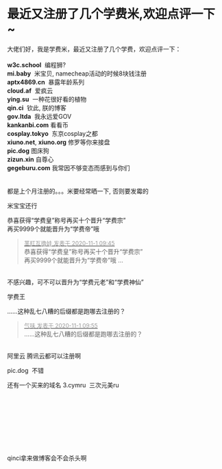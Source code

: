 # 最近又注册了几个学费米,欢迎点评一下~


大佬们好，我是学费米，最近又注册了几个学费，欢迎点评一下：<br />
<br />
<strong>w3c.school</strong>&nbsp;&nbsp;编程狮?<br />
<strong>mi.baby</strong>&nbsp;&nbsp;米宝贝, namecheap活动的时候8块钱注册<br />
<strong>aptx4869.cn</strong>&nbsp;&nbsp;暴露年龄系列<br />
<strong>cloud.af</strong>&nbsp;&nbsp;爱疯云<br />
<strong>ying.su</strong>&nbsp;&nbsp;一种花很好看的植物<br />
<strong>qin.ci</strong>&nbsp;&nbsp;钦此, 朕的博客<br />
<strong>gov.ltda</strong>&nbsp;&nbsp;我永远爱GOV<br />
<strong>kankanbi.com</strong> 看看币<br />
<strong>cosplay.tokyo</strong>&nbsp;&nbsp;东京cosplay之都<br />
<strong>xiuno.net</strong>, <strong>xiuno.org</strong> 修罗等你来接盘<br />
<strong>pic.dog</strong> 图床狗<br />
<strong>zizun.xin</strong> 自尊心<br />
<strong>gegeburu.com</strong> 我常因不够变态而感到与你们<img src="static/image/smiley/yct/008.gif" smilieid="39" border="0" alt="" /><br />
<br />
<br />
都是上个月注册的。。。米要经常晒一下, 否则要发霉的 <img src="static/image/smiley/yct/022.gif" smilieid="42" border="0" alt="" />

米宝宝还行

恭喜获得“学费皇”称号再买十个晋升“学费宗”<br />
再买9999个就能晋升为“学费帝”哦<img src="static/image/smiley/yct/018.gif" smilieid="36" border="0" alt="" />

<div class="quote"><blockquote><font size="2"><a href="https://www.hostloc.com/forum.php?mod=redirect&amp;goto=findpost&amp;pid=9383852&amp;ptid=760857" target="_blank"><font color="#999999">茎肛互撸娃 发表于 2020-11-1 09:45</font></a></font><br />
恭喜获得“学费皇”称号再买十个晋升“学费宗”<br />
再买9999个就能晋升为“学费帝”哦 ...</blockquote></div><br />
不感兴趣，可不可以晋升为“学费元老”和“学费神仙” <img src="static/image/smiley/yct/022.gif" smilieid="42" border="0" alt="" />

学费王<img id="aimg_C6JRA" onclick="zoom(this, this.src, 0, 0, 0)" class="zoom" src="https://cdn.jsdelivr.net/gh/hishis/forum-master/public/images/patch.gif" onmouseover="img_onmouseoverfunc(this)" onload="thumbImg(this)" border="0" alt="" />

……这种乱七八糟的后缀都是跑哪去注册的？

<div class="quote"><blockquote><font size="2"><a href="https://www.hostloc.com/forum.php?mod=redirect&amp;goto=findpost&amp;pid=9383894&amp;ptid=760857" target="_blank"><font color="#999999">气味 发表于 2020-11-1 09:55</font></a></font><br />
……这种乱七八糟的后缀都是跑哪去注册的？</blockquote></div><br />
阿里云 腾讯云都可以注册啊&nbsp; &nbsp;&nbsp; &nbsp;&nbsp; &nbsp;&nbsp; &nbsp;&nbsp; &nbsp;&nbsp; &nbsp;&nbsp; &nbsp;&nbsp; &nbsp;&nbsp; &nbsp;&nbsp; &nbsp;&nbsp; &nbsp;&nbsp; &nbsp;&nbsp; &nbsp;&nbsp; &nbsp;&nbsp; &nbsp;

pic.dog&nbsp;&nbsp;不错<br />


还有一个买来的域名 3.cymru&nbsp;&nbsp;三次元美ru&nbsp;&nbsp;<img src="static/image/smiley/yct/022.gif" smilieid="42" border="0" alt="" /><br />
<br />
<br />
<br />
<br />
<br />
<br />
<br />
<br />


qinci拿来做博客会不会杀头啊<img src="static/image/smiley/default/lol.gif" smilieid="12" border="0" alt="" />
